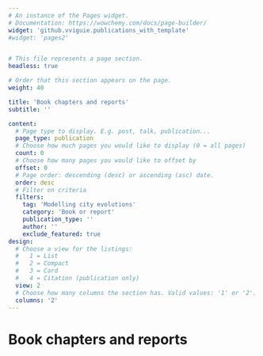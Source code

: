 ```yaml
---
# An instance of the Pages widget.
# Documentation: https://wowchemy.com/docs/page-builder/
widget: 'github.vviguie.publications_with_template'
#widget: 'pages2'


# This file represents a page section.
headless: true

# Order that this section appears on the page.
weight: 40

title: 'Book chapters and reports'
subtitle: ''

content:
  # Page type to display. E.g. post, talk, publication...
  page_type: publication
  # Choose how much pages you would like to display (0 = all pages)
  count: 0
  # Choose how many pages you would like to offset by
  offset: 0
  # Page order: descending (desc) or ascending (asc) date.
  order: desc
  # Filter on criteria
  filters:
    tag: 'Modelling city evolutions'
    category: 'Book or report'
    publication_type: ''
    author: ''
    exclude_featured: true
design:
  # Choose a view for the listings:
  #   1 = List
  #   2 = Compact
  #   3 = Card
  #   4 = Citation (publication only)
  view: 2
  # Choose how many columns the section has. Valid values: '1' or '2'.
  columns: '2'
---
```


# Book chapters and reports
